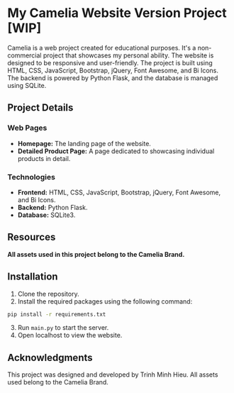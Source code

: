# My Camelia Website Version Project [WIP]
Camelia is a web project created for educational purposes. It's a non-commercial project that showcases my personal ability. The website is designed to be responsive and user-friendly. The project is built using HTML, CSS, JavaScript, Bootstrap, jQuery, Font Awesome, and Bi Icons. The backend is powered by Python Flask, and the database is managed using SQLite.

## Project Details

### Web Pages
- **Homepage:** The landing page of the website.
- **Detailed Product Page:** A page dedicated to showcasing individual products in detail.

### Technologies
- **Frontend:** HTML, CSS, JavaScript, Bootstrap, jQuery, Font Awesome, and Bi Icons.
- **Backend:** Python Flask.
- **Database:** SQLite3.

## Resources
**All assets used in this project belong to the Camelia Brand.**

## Installation
1. Clone the repository.
2. Install the required packages using the following command:
```bash
pip install -r requirements.txt
```
3. Run ``main.py`` to start the server.
4. Open localhost to view the website.

## Acknowledgments
This project was designed and developed by Trinh Minh Hieu. All assets used belong to the Camelia Brand.